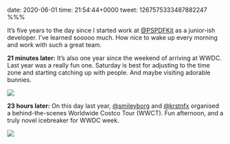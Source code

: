 date: 2020-06-01
time: 21:54:44+0000
tweet: 1267575333487882247
%%%

It’s five years to the day since I started work at [@PSPDFKit](https://twitter.com/PSPDFKit) as a junior-ish developer. I’ve learned sooooo much. How nice to wake up every morning and work with such a great team.

**21 minutes later:** It’s also one year since the weekend of arriving at WWDC. Last year was a really fun one. Saturday is best for adjusting to the time zone and starting catching up with people. And maybe visiting adorable bunnies.

![](EZdZ6weWkAEW0Bm.jpg)

**23 hours later:** On this day last year, [@smileyborg](https://twitter.com/smileyborg) and [@krstnfx](https://twitter.com/krstnfx) organised a behind-the-scenes Worldwide Costco Tour (WWCT). Fun afternoon, and a truly novel icebreaker for WWDC week.

![](EZihQN3XYAIOgdd.jpg)
